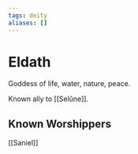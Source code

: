 ```yaml
---
tags: deity
aliases: []
---
```

# Eldath
Goddess of life, water, nature, peace.

Known ally to [[Selûne]].

## Known Worshippers
[[Saniel]]